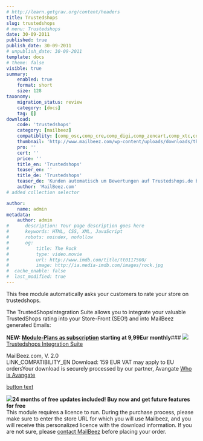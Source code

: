 ```yaml
---
# http://learn.getgrav.org/content/headers
title: Trustedshops
slug: trustedshops
# menu: Trustedshops
date: 30-09-2011
published: true
publish_date: 30-09-2011
# unpublish_date: 30-09-2011
template: docs
# theme: false
visible: true
summary:
    enabled: true
    format: short
    size: 128
taxonomy:
    migration_status: review
    category: [docs]
    tag: []
download:
    code: 'trustedshops'
    category: [mailbeez]
    compatiblity: [comp_osc,comp_cre,comp_digi,comp_zencart,comp_xtc,comp_gambio]
    thumbnail: 'http://www.mailbeez.com/wp-content/uploads/downloads/thumbnails/2011/09/icon_323.png'
    pro: ''
    cert: ''
    price: ''
    title_en: 'Trustedshops'
    teaser_en: ''
    title_de: 'Trustedshops'
    teaser_de: 'Kunden automatisch um Bewertungen auf Trustedshops.de bitten'
    author: 'MailBeez.com'
# added collection selector

author:
    name: admin
metadata:
    author: admin
#      description: Your page description goes here
#      keywords: HTML, CSS, XML, JavaScript
#      robots: noindex, nofollow
#      og:
#          title: The Rock
#          type: video.movie
#          url: http://www.imdb.com/title/tt0117500/
#          image: http://ia.media-imdb.com/images/rock.jpg
#  cache_enable: false
#  last_modified: true
---
```


This free module automatically asks your customers to rate your store on trustedshops.

The TrustedShopsIntegration Suite allows you to integrate your valuable TrustedShops rating into your Store-Front (SEO!) and into MailBeez generated Emails:

 **NEW: [Module-Plans as subscription](https://apps.mailbeez.com) starting at 9,99Eur monthly**### [![](http://www.mailbeez.com/wp-content/uploads/downloads/thumbnails/2011/10/icon_328.png)Trustedshops Integration Suite](http://www.mailbeez.com/documentation/configbeez/config_trustedshops_rss_importer/)

MailBeez.com, V. 2.0  
LINK\_COMPATIBILITY\_EN Download: 159 EUR VAT may apply to EU ordersYour download is securely processed by our partner, Avangate [Who is Avangate](http://www.avangate.com/customer-services/)

 

[button text](http://localhost/wordpress_mailbeez_EOL/wp-content/plugins/download-monitor/download.php?id=53)



 

 

 ![](http://www.mailbeez.com/wp-content/uploads/2011/09/cert.png)**24 months of free updates included! Buy now and get future features for free**  
This module requires a licence to run. During the purchase process, please make sure to enter the store URL for which you will use Mailbeez, and you will receive this personalized licence with the download information. If you are not sure, please [contact MailBeez](/about/contact) before placing your order. 
